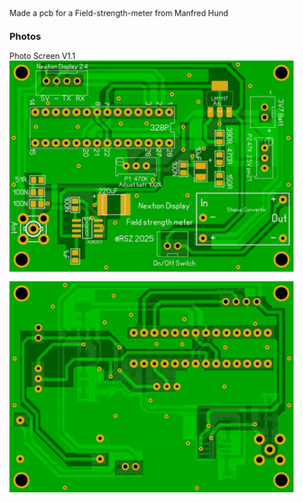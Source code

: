Made a pcb for a Field-strength-meter from Manfred Hund


### Photos
Photo Screen V1.1
![Photo 13](https://github.com/RSZ-Nld/Field-strength-meter/blob/main/Front.JPG)

![Photo 10](https://github.com/RSZ-Nld/Field-strength-meter/blob/main/Back.JPG)

